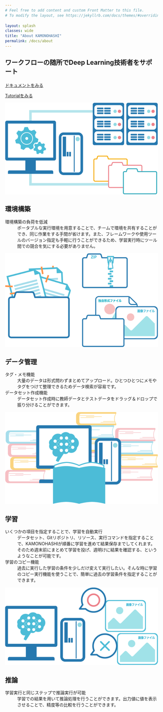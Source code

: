 ```yaml
---
# Feel free to add content and custom Front Matter to this file.
# To modify the layout, see https://jekyllrb.com/docs/themes/#overriding-theme-defaults

layout: splash
classes: wide
title: "About KAMONOHASHI"
permalink: /docs/about
---
```


<h2 style="text-align: left;font-size:1.5em; font-weight:bold; border-bottom:none; margin-bottom: 1em;">
ワークフローの随所でDeep Learning技術者をサポート
</h2>
 <div id="index__btn" style="width: 100%;">
    <p><a href="/docs/" class="btn btn--primary" >ドキュメントをみる</a></p>
    <p><a href="/tutorial/" class="btn btn--primary" >Tutorialをみる</a></p>
</div>
<div class="feature_row3">
<div class="feature__wrapper">
    <div class="feature__item--left">
      <div class="archive__item arrowBoder">
          <div class="archive__item-teaser">
            <img src="/assets/images/illust_support1.png" alt="placeholder image 1">
          </div>
        <div class="archive__item-body">
            <h2 class="archive__item-title">環境構築</h2>
            <div class="archive__item-excerpt">
              <dl>
                <dt>環境構築の負荷を低減</dt>
                <dd>ポータブルな実行環境を用意することで、チームで環境を共有することができ、同じ作業をする手間が省けます。また、フレームワークや使用ツールのバージョン指定も手軽に行うことができるため、学習実行時にツール間での競合を気にする必要がありません。</dd>
              </dl>
            </div>
        </div>
      </div>
    </div>
    <div class="feature__item--left">
      <div class="archive__item arrowBoder">
          <div class="archive__item-teaser">
            <img src="/assets/images/illust_support2.png" alt="placeholder image 2">
          </div>
        <div class="archive__item-body">
            <h2 class="archive__item-title">データ管理</h2>
            <div class="archive__item-excerpt">
              <dl>
                <dt>タグ・メモ機能</dt>
                <dd>大量のデータは形式問わずまとめてアップロード。ひとつひとつにメモやタグをつけて整理できるためデータ検索が容易です。
                </dd>
                <dt>データセット作成機能</dt>
                <dd>データセット作成時に教師データとテストデータをドラッグ＆ドロップで振り分けることができます。
                </dd>
              </dl>
            </div>
        </div>
      </div>
    </div>
    <div class="feature__item--left">
      <div class="archive__item arrowBoder">
          <div class="archive__item-teaser">
            <img src="/assets/images/illust_support3.png" alt="">
          </div>
        <div class="archive__item-body">
            <h2 class="archive__item-title">学習</h2>
            <div class="archive__item-excerpt">
              <dl>
                <dt>いくつかの項目を指定することで、学習を自動実行</dt>
                <dd>データセット、Gitリポジトリ、リソース、実行コマンドを指定することで、KAMONOHASHIが順番に学習を進めて結果保存までしてくれます。
                そのため週末前にまとめて学習を投げ、週明けに結果を確認する、というようなことが可能です。</dd>
                <dt>学習のコピー機能</dt>
                <dd>過去に実行した学習の条件を少しだけ変えて実行したい。そんな時に学習のコピー実行機能を使うことで、簡単に過去の学習条件を指定することができます。</dd>
              </dl>
            </div>
        </div>
      </div>
    </div>
    <div class="feature__item--left">
      <div class="archive__item">
          <div class="archive__item-teaser">
            <img src="/assets/images/illust_support4.png" alt="">
          </div>
        <div class="archive__item-body">
            <h2 class="archive__item-title">推論</h2>
            <div class="archive__item-excerpt">
              <dl>
                <dt>学習実行と同じステップで推論実行が可能</dt>
                <dd>学習での結果を用いて推論処理を行うことができます。出力値に値を表示させることで、精度等の比較を行うことができます。</dd>
              </dl>
            </div>
        </div>
      </div>
    </div>
</div>
</div>